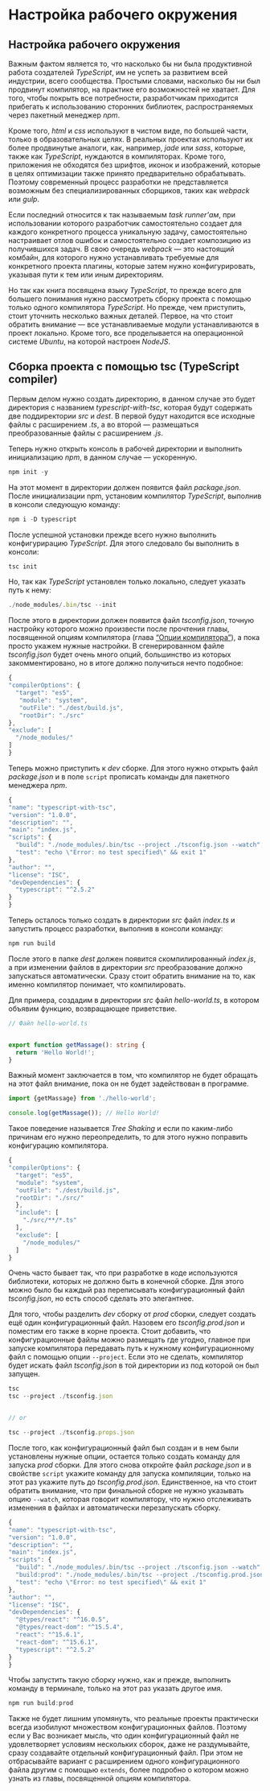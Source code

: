# Настройка рабочего окружения
## Настройка рабочего окружения


Важным фактом является то, что насколько бы ни была продуктивной работа создателей *TypeScript*, им не успеть за развитием всей индустрии, всего сообщества. Простыми словами, насколько бы ни был продвинут компилятор, на практике его возможностей не хватает. Для того, чтобы покрыть все потребности, разработчикам приходится прибегать к использованию сторонних библиотек, распространяемых через пакетный менеджер *npm*. 

Кроме того, *html* и *css* используют в чистом виде, по большей части, только в образовательных целях. В реальных проектах используют их более продвинутые аналоги, как, например, *jade* или *sass*, которые, также как *TypeScript*, нуждаются в компиляторах. Кроме того, приложения не обходятся без шрифтов, иконок и изображений, которые в целях оптимизации также принято предварительно обрабатывать. Поэтому современный процесс разработки не представляется возможным без специализированных сборщиков, таких как *webpack* или *gulp*.

Если последний относится к так называемым *task runner’ам*, при использовании которого разработчик самостоятельно создает для каждого конкретного процесса уникальную задачу, самостоятельно настраивает отлов ошибок и самостоятельно создает композицию из получившихся задач. В свою очередь *webpack* — это настоящий комбайн, для которого нужно устанавливать требуемые для конкретного проекта плагины, которые затем нужно конфигурировать, указывая пути к тем или иным директориям. 

Но так как книга посвящена языку *TypeScript*, то прежде всего для большего понимания нужно рассмотреть сборку проекта с помощью только одного компилятора *TypeScript*. Но прежде, чем приступить, стоит уточнить несколько важных деталей. Первое, на что стоит обратить внимание — все устанавливаемые модули устанавливаются в проект локально. Кроме того, все проделывается на операционной системе *Ubuntu*, на которой настроен *NodeJS*.


## Сборка проекта с помощью tsc (TypeScript compiler)


Первым делом нужно создать директорию, в данном случае это будет директория с названием *typescript-with-tsc*, которая будут содержать две поддиректории *src* и *dest*. В первой будут находится все исходные файлы с расширением *.ts*, а во второй — размещаться преобразованные файлы с расширением *.js*. 

Теперь нужно открыть консоль в рабочей директории и выполнить инициализацию *npm*, в данном случае — ускоренную.

`````ts
npm init -y
`````

На этот момент в директории должен появится файл *package.json*. После инициализации npm, установим компилятор *TypeScript*, выполнив в консоли следующую команду:

`````ts
npm i -D typescript
`````

После успешной установки прежде всего нужно выполнить конфигурирацию *TypeScript*. Для этого следовало бы выполнить в консоли:

`````ts
tsc init
`````

Но, так как *TypeScript* установлен только локально, следует указать путь к нему:

`````ts
./node_modules/.bin/tsc --init
`````

После этого в директории должен появится файл *tsconfig.json*, точную настройку которого можно произвести после прочтения главы, посвященной опциям компилятора (глава [“Опции компилятора”](../060.(Компилятор)%20Опции%20компилятора)), а пока просто укажем нужные настройки. В сгенерированном файле *tsconfig.json* будет очень много опций, большинство из которых закомментировано, но в итоге должно получиться нечто подобное:

`````ts
{
"compilerOptions": {
  "target": "es5",
   "module": "system", 
   "outFile": "./dest/build.js", 
   "rootDir": "./src" 
},
"exclude": [
  "/node_modules/"
]
}
`````

Теперь можно приступить к *dev* сборке. Для этого нужно открыть файл *package.json* и в поле `script` прописать команды для пакетного менеджера *npm*.

`````ts
{
"name": "typescript-with-tsc",
"version": "1.0.0",
"description": "",
"main": "index.js",
"scripts": {
  "build": "./node_modules/.bin/tsc --project ./tsconfig.json --watch",
  "test": "echo \"Error: no test specified\" && exit 1"
},
"author": "",
"license": "ISC",
"devDependencies": {
  "typescript": "^2.5.2"
}
}
`````

Теперь осталось только создать в директории *src* файл *index.ts* и запустить процесс разработки, выполнив в консоли команду:

`````ts
npm run build
`````

После этого в папке *dest* должен появится скомпилированный *index.js*, а при изменении файлов в директории *src* преобразование должно запускаться автоматически. Сразу стоит обратить внимание на то, как именно компилятор понимает, что компилировать. 

Для примера, создадим в директории *src* файл *hello-world.ts*, в котором объявим функцию, возвращающее приветствие.

`````ts
// Файл hello-world.ts


export function getMassage(): string {
  return 'Hello World!';
}
`````

Важный момент заключается в том, что компилятор не будет обращать на этот файл внимание, пока он не будет задействован в программе.

`````ts
import {getMassage} from './hello-world';

console.log(getMassage()); // Hello World!
`````

Такое поведение называется *Tree Shaking* и если по каким-либо причинам его нужно переопределить, то для этого нужно поправить конфигурацию компилятора.

`````ts
{
"compilerOptions": {
  "target": "es5",
  "module": "system",
  "outFile": "./dest/build.js",
  "rootDir": "./src/"  
  },
  "include": [
    "./src/**/*.ts"
  ],
  "exclude": [
    "/node_modules/"
  ]
}
`````

Очень часто бывает так, что при разработке в коде используются библиотеки, которых не должно быть в конечной сборке. Для этого можно было  бы каждый раз переписывать конфигурационный файл *tsconfig.json*, но есть способ сделать это элегантнее.

Для того, чтобы разделить *dev* сборку от *prod* сборки, следует создать ещё один конфигурационный файл. Назовем его *tsconfig.prod.json* и поместим его также в корне проекта. Стоит добавить, что конфигурационные файлы можно размещать где угодно, главное при запуске компилятора передавать путь к нужному конфигурационному файл с помощью опции `--project`. Если это не сделать, компилятор будет искать файл *tsconfig.json* в той директории из под которой он был запущен.

`````ts
tsc
tsc --project ./tsconfig.json


// or

tsc --project ./tsconfig.props.json
`````

После того, как конфигурационный файл был создан и в нем были установлены нужные опции, остается только создать команду для запуска *prod* сборки. Для этого снова откройте файл *package.json* и в свойстве `script` укажите команду для запуска компиляции, только на этот раз укажите путь до *tsconfig.prod.json*. Единственное, на что стоит обратить внимание, что при финальной сборке не нужно указывать опцию  `--watch`, которая говорит компилятору, что нужно отслеживать изменения в файлах и автоматически перезапускать сборку.

`````ts
{
"name": "typescript-with-tsc",
"version": "1.0.0",
"description": "",
"main": "index.js",
"scripts": {
  "build": "./node_modules/.bin/tsc --project ./tsconfig.json --watch",
  "build:prod": "./node_modules/.bin/tsc --project ./tsconfig.prod.json",
  "test": "echo \"Error: no test specified\" && exit 1"
},
"author": "",
"license": "ISC",
"devDependencies": {
  "@types/react": "^16.0.5",
  "@types/react-dom": "^15.5.4",
  "react": "^15.6.1",
  "react-dom": "^15.6.1",
  "typescript": "^2.5.2"
}
}
`````

Чтобы запустить такую сборку нужно, как и прежде, выполнить команду в терминале, только на этот раз указать другое имя.

`````ts
npm run build:prod
`````

Также не будет лишним упомянуть, что реальные проекты практически всегда изобилуют множеством конфигурационных файлов. Поэтому если у Вас возникает мысль, что один конфигурационный файл не удовлетворяет условиям нескольких сборок, даже не раздумывайте, сразу создавайте отдельный конфигурационный файл. При этом не отбрасывайте вариант с расширением одного конфигурационного файла другим с помощью `extends`, более подробно о котором можно узнать из главы, посвященной опциям компилятора.
